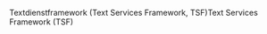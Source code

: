 <span data-ttu-id="4ff6e-101">Textdienstframework (Text Services Framework, TSF)</span><span class="sxs-lookup"><span data-stu-id="4ff6e-101">Text Services Framework (TSF)</span></span>